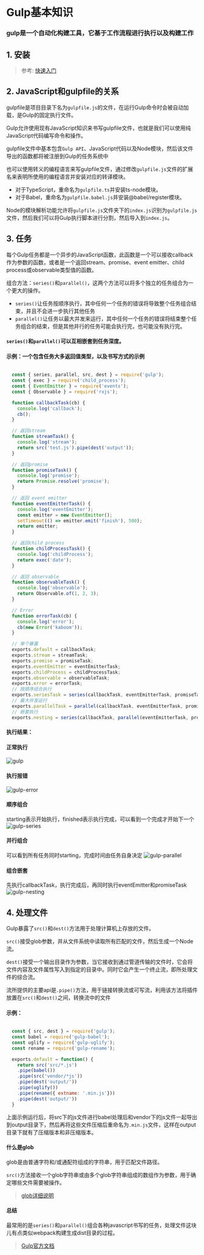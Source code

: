 # Gulp基本知识

### gulp是一个自动化构建工具，它基于工作流程进行执行以及构建工作

## 1. 安装

> 参考: [快速入门](https://www.gulpjs.com.cn/docs/getting-started/quick-start/)

## 2. JavaScript和gulpfile的关系

gulpfile是项目目录下名为`gulpfile.js`的文件，在运行Gulp命令时会被自动加载，是Gulp的固定执行文件。

Gulp允许使用现有JavaScript知识来书写gulpfile文件，也就是我们可以使用纯JavaScript代码编写命令和操作。

gulpfile文件中基本包含`Gulp API`、JavaScript代码以及Node模块，然后该文件导出的函数都将被注册到Gulp的任务系统中

也可以使用转义的编程语言来写gulpfile文件，通过修改`gulpfile.js`文件的扩展名来表明所使用的编程语言并安装对应的转译模块。

- 对于TypeScript，重命名为`gulpfile.ts`并安装ts-node模块。
- 对于Babel，重命名为`gulpfile.babel.js`并安装@babel/register模块。

Node的模块解析功能允许将`gulpfile.js`文件夹下的`index.js`识别为`gulpfile.js`文件，然后我们可以将Gulp执行脚本进行分割，然后导入到`index.js`。

## 3. 任务

每个Gulp任务都是一个异步的JavaScript函数，此函数是一个可以接收callback作为参数的函数，或者是一个返回stream、promise、event emitter、child process或observable类型值的函数。

组合方法：`series()`和`parallel()`，这两个方法可以将多个独立的任务组合为一个更大的操作。

- `series()`让任务按顺序执行，其中任何一个任务的错误将导致整个任务组合结束，并且不会进一步执行其他任务
- `parallel()`让任务以最大并发来运行，其中任何一个任务的错误将结束整个任务组合的结束，但是其他并行的任务可能会执行完，也可能没有执行完。

#### `series()`和`parallel()`可以互相嵌套到任务深度。

#### 示例：一个包含任务大多返回值类型，以及书写方式的示例

```javascript

  const { series, parallel, src, dest } = require('gulp');
  const { exec } = require('child_process');
  const { EventEmitter } = require('events');
  const { Observable } = require('rxjs');

  function callbackTask(cb) {
    console.log('callback');
    cb();
  }

  // 返回stream
  function streamTask() {
    console.log('stream');
    return src('test.js').pipe(dest('output'));
  }

  // 返回promise
  function promiseTask() {
    console.log('promise');
    return Promise.resolve('promise');
  }

  // 返回 event emitter
  function eventEmitterTask() {
    console.log('eventEmitter');
    const emitter = new EventEmitter();
    setTimeout(() => emitter.emit('finish'), 500);
    return emitter;
  }

  // 返回child process
  function childProcessTask() {
    console.log('childProcess');
    return exec('date');
  }

  // 返回 observable
  function observableTask() {
    console.log('observable');
    return Observable.of(1, 2, 3);
  }

  // Error
  function errorTask(cb) {
    console.log('error');
    cb(new Error('kaboom'));
  }

  // 单个暴露
  exports.default = callbackTask;
  exports.stream = streamTask;
  exports.promise = promiseTask;
  exports.eventEmitter = eventEmitterTask;
  exports.childProcess = childProcessTask;
  exports.observable = observableTask;
  exports.error = errorTask;
  // 按顺序组合执行
  exports.seriesTask = series(callbackTask, eventEmitterTask, promiseTask);
  // 最大并发运行
  exports.parallelTask = parallel(callbackTask, eventEmitterTask, promiseTask);
  // 嵌套执行
  exports.nesting = series(callbackTask, parallel(eventEmitterTask, promiseTask));

```

#### 执行结果：
#### 正常执行
  ![gulp](./images/gulp.png)
#### 执行报错
  ![gulp-error](./images/gulp-error.png)
#### 顺序组合
starting表示开始执行，finished表示执行完成，可以看到一个完成才开始下一个
  ![gulp-series](./images/gulp-series.png)
#### 并行组合
可以看到所有任务同时starting，完成时间由任务自身决定
  ![gulp-parallel](./images/gulp-parallel.png)
#### 组合嵌套
先执行callbackTask，执行完成后，再同时执行eventEmitter和promiseTask
  ![gulp-nesting](./images/gulp-nesting.png)

## 4. 处理文件

Gulp暴露了`src()`和`dest()`方法用于处理计算机上存放的文件。

`src()`接受glob参数，并从文件系统中读取所有匹配的文件，然后生成一个Node流。

`dest()`接受一个输出目录作为参数，当它接收到通过管道传输的文件时，它会将文件内容及文件属性写入到指定的目录中。同时它会产生一个终止流，即所处理文件的综合流。

流所提供的主要api是`.pipe()`方法，用于链接转换流或可写流，利用该方法将插件放置在`src()`和`dest()`之间，转换流中的文件

#### 示例：

```javascript

  const { src, dest } = require('gulp');
  const babel = require('gulp-babel');
  const uglify = require('gulp-uglify');
  const rename = require('gulp-rename');

  exports.default = function() {
    return src('src/*.js')
    .pipe(babel())
    .pipe(src('vendor/*js'))
    .pipe(dest('output/'))
    .pipe(uglify())
    .pipe(rename({ extname: '.min.js'}))
    .pipe(dest('output/'))
  }

```

上面示例运行后，将src下的js文件进行babel处理后和vendor下的js文件一起导出到output目录下，然后再将这些文件压缩后重命名为`.min.js`文件，这样在output目录下就有了压缩版本和非压缩版本。


#### 什么是glob

glob是由普通字符和/或通配符组成的字符串，用于匹配文件路径。

`src()`方法接收一个glob字符串或由多个glob字符串组成的数组作为参数，用于确定哪些文件需要被操作。

> [glob详细说明](https://www.gulpjs.com.cn/docs/getting-started/explaining-globs/)

#### 总结

最常用的是`series()`和`parallel()`组合各种javascript书写的任务，处理文件这块儿有点类似webpack构建生成dist目录的过程。

> [Gulp官方文档](https://www.gulpjs.com.cn/)
